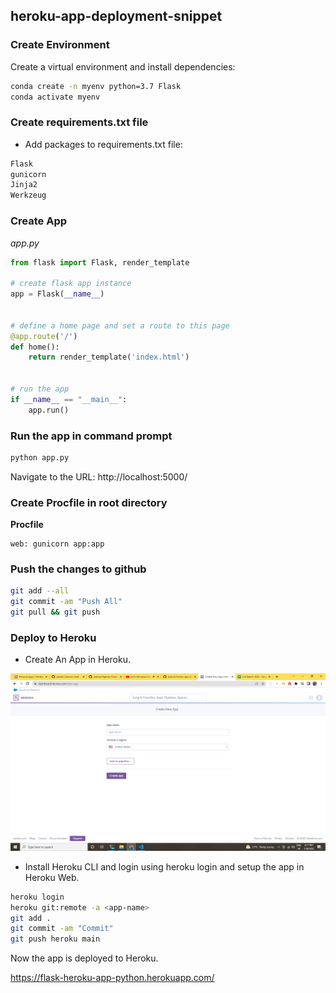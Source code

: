 <h2 text-aligin="center">heroku-app-deployment-snippet</h2>


### Create Environment

Create a virtual environment and install dependencies:

```bash
conda create -n myenv python=3.7 Flask
conda activate myenv
```

### Create requirements.txt file

- Add packages to requirements.txt file:

```txt
Flask
gunicorn
Jinja2
Werkzeug
```

### Create App

*app.py*

```py
from flask import Flask, render_template

# create flask app instance
app = Flask(__name__)


# define a home page and set a route to this page
@app.route('/')
def home():
    return render_template('index.html')


# run the app
if __name__ == "__main__":
    app.run()
```

### Run the app in command prompt

```bash
python app.py
```

Navigate to the URL: http://localhost:5000/

### Create Procfile in root directory

**Procfile**

```Procfile
web: gunicorn app:app
```

### Push the changes to github

```bash
git add --all
git commit -am "Push All"
git pull && git push
```

### Deploy to Heroku

* Create An App in Heroku.

![](./images/image1.png)

* Install Heroku CLI and login using heroku login and setup the app in Heroku Web.

```bash
heroku login
heroku git:remote -a <app-name>
git add .
git commit -am "Commit"
git push heroku main
```

Now the app is deployed to Heroku.

https://flask-heroku-app-python.herokuapp.com/


